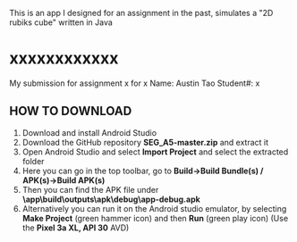 This is an app I designed for an assignment in the past, simulates a "2D rubiks cube" written in Java




# xxxxxxxxxxxx
My submission for assignment x for x
Name: Austin Tao
Student#: x

 ## HOW TO DOWNLOAD 
  1. Download and install Android Studio
  2. Download the GitHub repository **SEG_A5-master.zip** and extract it
  3. Open Android Studio and select **Import Project** and select the extracted folder
  4. Here you can go in the top toolbar, go to **Build->Build Bundle(s) / APK(s)->Build APK(s)**
  5. Then you can find the APK file under **\app\build\outputs\apk\debug\app-debug.apk**
  6. Alternatively you can run it on the Android studio emulator, by selecting **Make Project** (green hammer icon) and then **Run** (green play icon) (Use the **Pixel 3a XL, API 30** AVD)
